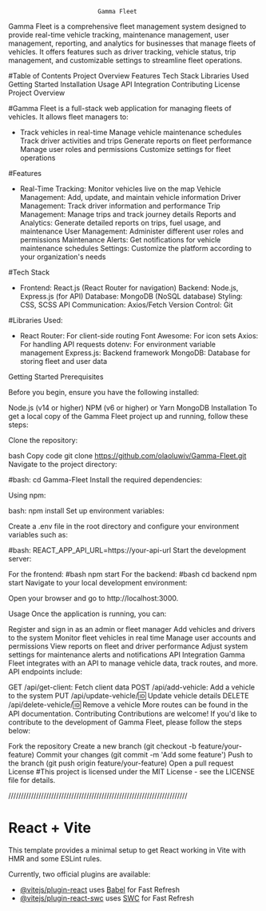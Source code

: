                              Gamma Fleet
Gamma Fleet is a comprehensive fleet management system designed to provide real-time vehicle tracking, maintenance management, user management, reporting, and analytics for businesses that manage fleets of vehicles. It offers features such as driver tracking, vehicle status, trip management, and customizable settings to streamline fleet operations.

#Table of Contents
Project Overview
Features
Tech Stack
Libraries Used
Getting Started
Installation
Usage
API Integration
Contributing
License
Project Overview

#Gamma Fleet is a full-stack web application for managing fleets of vehicles. It allows fleet managers to:
<ul>
  <li>
Track vehicles in real-time
Manage vehicle maintenance schedules
Track driver activities and trips
Generate reports on fleet performance
Manage user roles and permissions
Customize settings for fleet operations
  </li>
</ul>
#Features
<ul>
  <li>
Real-Time Tracking: Monitor vehicles live on the map
Vehicle Management: Add, update, and maintain vehicle information
Driver Management: Track driver information and performance
Trip Management: Manage trips and track journey details
Reports and Analytics: Generate detailed reports on trips, fuel usage, and maintenance
User Management: Administer different user roles and permissions
Maintenance Alerts: Get notifications for vehicle maintenance schedules
Settings: Customize the platform according to your organization's needs
  </li>
</ul>
#Tech Stack
<ul>
  <li>
Frontend: React.js (React Router for navigation)
Backend: Node.js, Express.js (for API)
Database: MongoDB (NoSQL database)
Styling: CSS, SCSS
API Communication: Axios/Fetch
Version Control: Git
  </li>
</ul>

#Libraries Used:
<ul>
  <li>
React Router: For client-side routing
Font Awesome: For icon sets
Axios: For handling API requests
dotenv: For environment variable management
Express.js: Backend framework
MongoDB: Database for storing fleet and user data
  </li>
</ul>
Getting Started
Prerequisites

Before you begin, ensure you have the following installed:

Node.js (v14 or higher)
NPM (v6 or higher) or Yarn
MongoDB
Installation
To get a local copy of the Gamma Fleet project up and running, follow these steps:

Clone the repository:

bash
Copy code
git clone https://github.com/olaoluwiv/Gamma-Fleet.git
Navigate to the project directory:

#bash:
cd Gamma-Fleet
Install the required dependencies:

Using npm:

bash:
npm install
Set up environment variables:

Create a .env file in the root directory and configure your environment variables such as:

#bash:
REACT_APP_API_URL=https://your-api-url
Start the development server:

For the frontend:
#bash
npm start
For the backend:
#bash
cd backend
npm start
Navigate to your local development environment:

Open your browser and go to http://localhost:3000.

Usage
Once the application is running, you can:

Register and sign in as an admin or fleet manager
Add vehicles and drivers to the system
Monitor fleet vehicles in real time
Manage user accounts and permissions
View reports on fleet and driver performance
Adjust system settings for maintenance alerts and notifications
API Integration
Gamma Fleet integrates with an API to manage vehicle data, track routes, and more. API endpoints include:

GET /api/get-client: Fetch client data
POST /api/add-vehicle: Add a vehicle to the system
PUT /api/update-vehicle/:id: Update vehicle details
DELETE /api/delete-vehicle/:id: Remove a vehicle
More routes can be found in the API documentation.
Contributing
Contributions are welcome! If you'd like to contribute to the development of Gamma Fleet, please follow the steps below:

Fork the repository
Create a new branch (git checkout -b feature/your-feature)
Commit your changes (git commit -m 'Add some feature')
Push to the branch (git push origin feature/your-feature)
Open a pull request
License
#This project is licensed under the MIT License - see the LICENSE file for details.

///////////////////////////////////////////////////////////////////////

# React + Vite

This template provides a minimal setup to get React working in Vite with HMR and some ESLint rules.

Currently, two official plugins are available:

- [@vitejs/plugin-react](https://github.com/vitejs/vite-plugin-react/blob/main/packages/plugin-react/README.md) uses [Babel](https://babeljs.io/) for Fast Refresh
- [@vitejs/plugin-react-swc](https://github.com/vitejs/vite-plugin-react-swc) uses [SWC](https://swc.rs/) for Fast Refresh
